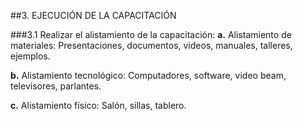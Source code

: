 ##3. EJECUCIÓN DE LA CAPACITACIÓN 

###3.1 Realizar el alistamiento de la capacitación:
**a.**  Alistamiento de materiales: 
 Presentaciones, documentos, videos, manuales, talleres, ejemplos.

**b.** Alistamiento tecnológico: 
 Computadores, software, video beam, televisores, parlantes.

**c.** Alistamiento físico:
 Salón, sillas, tablero.